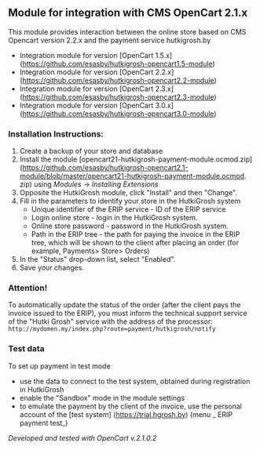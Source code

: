 ## Module for integration with CMS OpenCart 2.1.x

This module provides interaction between the online store based on CMS Opencart version 2.2.x and the payment service hutkigrosh.by
  * Integration module for version [OpenCart 1.5.x] (https://github.com/esasby/hutkigrosh-opencart1.5-module)
  * Integration module for version [OpenCart 2.2.x] (https://github.com/esasby/hutkigrosh-opencart2.2-module)
  * Integration module for version [OpenCart 2.3.x] (https://github.com/esasby/hutkigrosh-opencart2.3-module)
  * Integration module for version [OpenCart 3.0.x] (https://github.com/esasby/hutkigrosh-opencart3.0-module)

### Installation Instructions:
1. Create a backup of your store and database
2. Install the module [opencart21-hutkigrosh-payment-module.ocmod.zip] (https://github.com/esasby/hutkigrosh-opencart2.1-module/blob/master/opencart21-hutkigrosh-payment-module.ocmod. zip) using _Modules_ -> _Installing Extensions_
3. Opposite the HutkiGrosh module, click "Install" and then "Change".
4. Fill in the parameters to identify your store in the HutkiGrosh system
    * Unique identifier of the ERIP service - ID of the ERIP service
    * Login online store - login in the HutkiGrosh system.
    * Online store password - password in the HutkiGrosh system.
    * Path in the ERIP tree - the path for paying the invoice in the ERIP tree, which will be shown to the client after placing an order (for example, Payments> Store> Orders)
5. In the "Status" drop-down list, select "Enabled".
6. Save your changes.

### Attention!
To automatically update the status of the order (after the client pays the invoice issued to the ERIP), you must inform the technical support service of the "Hutki Grosh" service with the address of the processor:
``
http://mydomen.my/index.php?route=payment/hutkigrosh/notify
``

### Test data
To set up payment in test mode
 * use the data to connect to the test system, obtained during registration in HutkiGrosh
 * enable the "Sandbox" mode in the module settings
 * to emulate the payment by the client of the invoice, use the personal account of the [test system] (https://trial.hgrosh.by) (menu _ ERIP payment test_)

_Developed and tested with OpenCart v.2.1.0.2_ 
